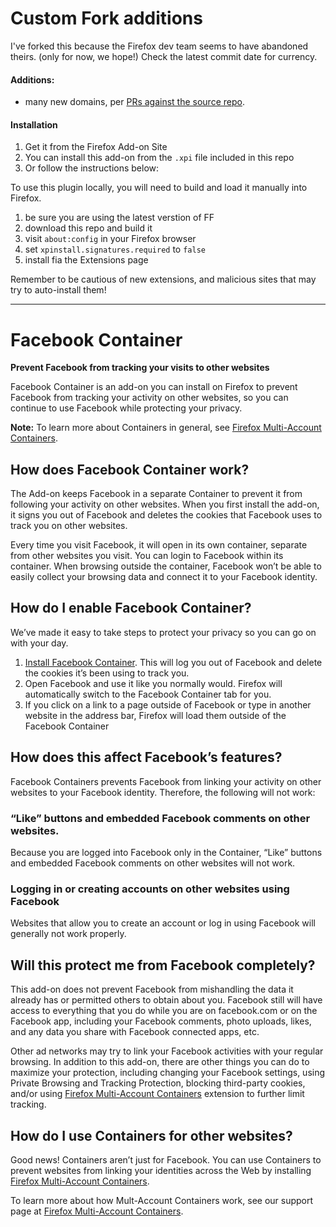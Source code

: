 # Custom Fork additions

I've forked this because the Firefox dev team seems to have abandoned theirs. (only for now, we hope!) Check the latest commit date for currency.

#### Additions:

* many new domains, per [PRs against the source repo](https://github.com/mozilla/contain-facebook/pulls).


#### Installation 

1. Get it from the Firefox Add-on Site
2. You can install this add-on from the `.xpi` file included in this repo
2. Or follow the instructions below:

To use this plugin locally, you will need to build and load it manually into Firefox.  

1. be sure you are using the latest verstion of FF
2. download this repo and build it
3. visit `about:config` in your Firefox browser
4. set `xpinstall.signatures.required` to `false`
5. install fia the Extensions page

Remember to be cautious of new extensions, and malicious sites that may try to auto-install them!

-----

# Facebook Container

**Prevent Facebook from tracking your visits to other websites**

Facebook Container is an add-on you can install on Firefox to prevent Facebook from tracking your activity on other websites, so you can continue to use Facebook while protecting your privacy.

**Note:** To learn more about Containers in general, see [Firefox Multi-Account Containers](https://support.mozilla.org/kb/containers).

## How does Facebook Container work?

The Add-on keeps Facebook in a separate Container to prevent it from following your activity on other websites. When you first install the add-on, it signs you out of Facebook and deletes the cookies that Facebook uses to track you on other websites. 

Every time you visit Facebook, it will open in its own container, separate from other websites you visit.  You can login to Facebook within its container.  When browsing outside the container, Facebook won’t be able to easily collect your browsing data and connect it to your Facebook identity.

## How do I enable Facebook Container?

We’ve made it easy to take steps to protect your privacy so you can go on with your day.

1. [Install Facebook Container](https://addons.mozilla.org/firefox/addon/facebook-container/). This will log you out of Facebook and delete the cookies it’s been using to track you.
2. Open Facebook and use it like you normally would.  Firefox will automatically switch to the Facebook Container tab for you.
3. If you click on a link to a page outside of Facebook or type in another website in the address bar, Firefox will load them outside of the Facebook Container

## How does this affect Facebook’s features?

Facebook Containers prevents Facebook from linking your activity on other websites to your Facebook identity. Therefore, the following will not work:

### “Like” buttons and embedded Facebook comments on other websites.

Because you are logged into Facebook only in the Container, “Like” buttons and embedded Facebook comments on other websites will not work.

### Logging in or creating accounts on other websites using Facebook

Websites that allow you to create an account or log in using Facebook will generally not work properly.

## Will this protect me from Facebook completely?

This add-on does not prevent Facebook from mishandling the data it already has or permitted others to obtain about you. Facebook still will have access to everything that you do while you are on facebook.com or on the Facebook app, including your Facebook comments, photo uploads, likes, and any data you share with Facebook connected apps, etc.  

Other ad networks may try to link your Facebook activities with your regular browsing. In addition to this add-on, there are other things you can do to maximize your protection, including changing your Facebook settings, using Private Browsing and Tracking Protection, blocking third-party cookies, and/or using [Firefox Multi-Account Containers](https://addons.mozilla.org/firefox/addon/multi-account-containers/ ) extension to further limit tracking.

## How do I use Containers for other websites?

Good news! Containers aren’t just for Facebook. You can use Containers to prevent websites from linking your identities across the Web by installing [Firefox Multi-Account Containers](https://addons.mozilla.org/firefox/addon/multi-account-containers/).

To learn more about how Mult-Account Containers work, see our support page at [Firefox Multi-Account Containers](https://addons.mozilla.org/firefox/addon/multi-account-containers/).
